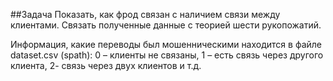 ##Задача
Показать, как фрод связан с наличием связи между клиентами. Связать полученные данные с теорией шести рукопожатий.

Информация, какие переводы был мошенническими находится в файле dataset.csv
(spath): 0 – клиенты не связаны, 1 – есть связь через другого клиента, 2- связь через двух клиентов и т.д. 
